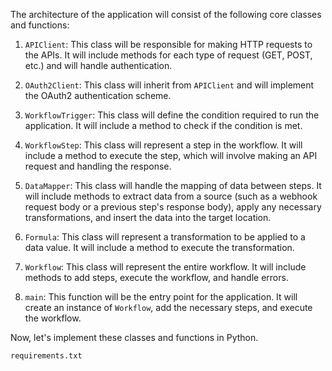 The architecture of the application will consist of the following core classes and functions:

1. `APIClient`: This class will be responsible for making HTTP requests to the APIs. It will include methods for each type of request (GET, POST, etc.) and will handle authentication.

2. `OAuth2Client`: This class will inherit from `APIClient` and will implement the OAuth2 authentication scheme.

3. `WorkflowTrigger`: This class will define the condition required to run the application. It will include a method to check if the condition is met.

4. `WorkflowStep`: This class will represent a step in the workflow. It will include a method to execute the step, which will involve making an API request and handling the response.

5. `DataMapper`: This class will handle the mapping of data between steps. It will include methods to extract data from a source (such as a webhook request body or a previous step's response body), apply any necessary transformations, and insert the data into the target location.

6. `Formula`: This class will represent a transformation to be applied to a data value. It will include a method to execute the transformation.

7. `Workflow`: This class will represent the entire workflow. It will include methods to add steps, execute the workflow, and handle errors.

8. `main`: This function will be the entry point for the application. It will create an instance of `Workflow`, add the necessary steps, and execute the workflow.

Now, let's implement these classes and functions in Python.

`requirements.txt`
